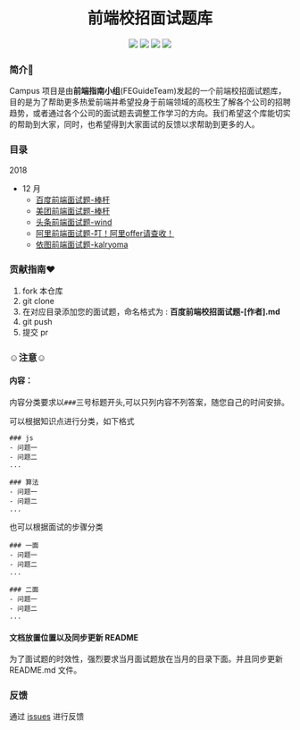<h1 align="center">前端校招面试题库</h1>

<p align='center'> 
  <a href='https://github.com/FEGuideTeam/Campus/network/members'><img src='https://img.shields.io/github/forks/FEGuideTeam/Campus.svg'></a>
  <a href='https://github.com/FEGuideTeam/Campus/issues'><img src='
https://img.shields.io/github/issues/FEGuideTeam/Campus.svg
'></a>
  <a href='https://github.com/FEGuideTeam/Campus/issues'><img src='https://img.shields.io/github/license/FEGuideTeam/Campus.svg'></a>
  <a href='https://github.com/FEGuideTeam/Campus/stargazers'><img src='https://img.shields.io/github/stars/FEGuideTeam/Campus.svg'></a>
</p>

### 简介:clap:

Campus 项目是由**前端指南小组**(FEGuideTeam)发起的一个前端校招面试题库，目的是为了帮助更多热爱前端并希望投身于前端领域的高校生了解各个公司的招聘趋势，或者通过各个公司的面试题去调整工作学习的方向。我们希望这个库能切实的帮助到大家，同时，也希望得到大家面试的反馈以求帮助到更多的人。

### 目录

2018

- 12 月
  - [百度前端面试题-棒杆](./2018/12/百度前端面试题-棒杆.md)
  - [美团前端面试题-棒杆](./2018/12/美团度前端面试题-棒杆.md)
  - [头条前端面试题-wind](./2018/12/头条前端面试题-wind.md)
  - [阿里前端面试题-叮！阿里offer请查收！](./2018/12/阿里前端面试题-叮！阿里offer请查收！.md) 
  - [依图前端面试题-kalryoma](./2018/12/依图前端面试题-kalryoma.md)
### 贡献指南:heart:

1. fork 本仓库
2. git clone
3. 在对应目录添加您的面试题，命名格式为 : **百度前端校招面试题-[作者].md**
4. git push
5. 提交 pr

### :relaxed:注意:relaxed:

#### 内容：

内容分类要求以`###`三号标题开头,可以只列内容不列答案，随您自己的时间安排。

可以根据知识点进行分类，如下格式

```
### js
- 问题一
- 问题二
...

### 算法
- 问题一
- 问题二
...
```

也可以根据面试的步骤分类

```
### 一面
- 问题一
- 问题二
...

### 二面
- 问题一
- 问题二
...
```

#### 文档放置位置以及同步更新 README

为了面试题的时效性，强烈要求当月面试题放在当月的目录下面。并且同步更新 README.md 文件。

### 反馈

通过 [issues](https://github.com/FEGuideTeam/Campus/issues) 进行反馈
